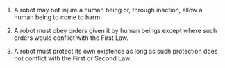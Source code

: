 1. A robot may not injure a human being or, through inaction, allow a
human being to come to harm.

2. A robot must obey orders given it by human beings except where such
orders would conflict with the First Law.

3. A robot must protect its own existence as long as such protection
does not conflict with the First or Second Law.
